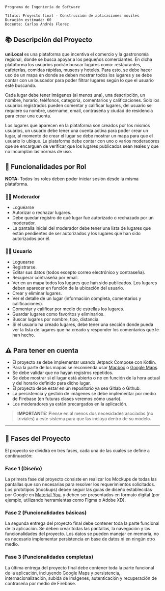 ```
Programa de Ingeniería de Software

Título: Proyecto final - Construcción de aplicaciones móviles
Duración estimada: 60
Docente: Carlos Andrés Florez
```

## 📚 Descripción del Proyecto

**uniLocal** es una plataforma que incentiva el comercio y la gastronomía regional, donde se busca apoyar a los pequeños comerciantes. En dicha plataforma los usuarios podrán buscar lugares como: restaurantes, cafeterías, comidas rápidas, museos y hoteles. Para esto, se debe hacer uso de un mapa en donde se deben mostrar todos los lugares y se debe contar con un buscador para poder filtrar lugares según lo que el usuario esté buscando. 

Cada lugar debe tener imágenes (al menos una), una descripción, un nombre, horario, teléfonos, categoría, comentarios y calificaciones. Solo los usuarios registrados pueden comentar y calificar lugares, del usuario se requiere su nombre, username, email, contraseña y ciudad de residencia para crear una cuenta.

Los lugares que aparecen en la plataforma son creados por los mismos usuarios, un usuario debe tener una cuenta activa para poder crear un lugar, al momento de crear el lugar se debe mostrar un mapa para que el usuario lo ubique. La plataforma debe contar con uno o varios moderadores que se encarguen de verificar que los lugares publicados sean reales y que no incumplan las normas de uso.

## 👤 Funcionalidades por Rol

**NOTA:** Todos los roles deben poder iniciar sesión desde la misma plataforma.

### 👮‍♂️ Moderador

- Loguearse
- Autorizar o rechazar lugares.
- Debe quedar registro de qué lugar fue autorizado o rechazado por un moderador.
- La pantalla inicial del moderador debe tener una lista de lugares que están pendientes de ser autorizados y los lugares que han sido autorizados por él.

### 👨‍💻 Usuario

- Loguearse
- Registrarse.
- Editar sus datos (todos excepto correo electrónico y contraseña).
- Recuperar contraseña por email.
- Ver en un mapa todos los lugares que han sido publicados. Los lugares deben aparecer en función de la ubicación del usuario.
- Crear y eliminar lugares.
- Ver el detalle de un lugar (información completa, comentarios y calificaciones).
- Comentar y calificar por medio de estrellas los lugares.
- Guardar lugares como favoritos y eliminarlos.
- Buscar lugares por nombre, tipo, distancia.
- Si el usuario ha creado lugares, debe tener una sección donde pueda ver la lista de lugares que ha creado y responder los comentarios que le han hecho.

## ⚠️ Para tener en cuenta

- El proyecto se debe implementar usando Jetpack Compose con Kotlin.
- Para la parte de los mapas se recomienda usar [Mapbox](https://www.mapbox.com/) o [Google Maps](https://developers.google.com/maps/documentation/android-sdk?hl=es-419).
- Se debe validar que no hayan registros repetidos.
- Se debe mostrar si el lugar está abierto o no en función de la hora actual y del horario definido para dicho lugar.
- El proyecto debe estar en un repositorio ya sea Gitlab o Github.
- La persistencia y gestión de imágenes se debe implementar por medio de Firebase (en futuras clases veremos cómo usarlo).
- Los moderadores ya están precargados en la aplicación.

> **IMPORTANTE:** Piense en al menos dos necesidades asociadas (no triviales) a este sistema para que las incluya dentro de su modelo.

---

## 🚀 Fases del Proyecto

El proyecto se dividirá en tres fases, cada una de las cuales se define a continuación:

###  Fase 1 (Diseño)
La primera fase del proyecto consiste en realizar los Mockups de todas las pantallas que son necesarias para resolver los requerimientos solicitados. Los prototipos (mockups) deben seguir las guías de diseño establecidas por Google en [Material You](https://m3.material.io/blog/announcing-material-you), y deben ser presentados en formato digital (por ejemplo, utilizando herramientas como Figma o Adobe XD).

### Fase 2 (Funcionalidades básicas)
La segunda entrega del proyecto final debe contener toda la parte funcional de la aplicación. Se deben crear todas las pantallas, la navegación y las funcionalidades del proyecto. Los datos se pueden manejar en memoria, no es necesario implementar persistencia en base de datos ni en ningún otro medio.

### Fase 3 (Funcionalidades completas)
La última entrega del proyecto final debe contener toda la parte funcional de la aplicación, incluyendo Google Maps y persistencia, internacionalización, subida de imágenes, autenticación y recuperación de contraseña por medio de Firebase.